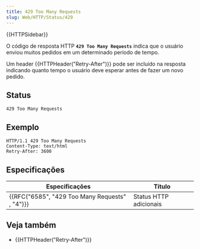 ```yaml
---
title: 429 Too Many Requests
slug: Web/HTTP/Status/429
---
```


{{HTTPSidebar}}

O código de resposta HTTP **`429 Too Many Requests`** indica que o usuário enviou muitos pedidos em um determinado período de tempo.

Um header {{HTTPHeader("Retry-After")}} pode ser incluído na resposta indicando quanto tempo o usuário deve esperar antes de fazer um novo pedido.

## Status

```
429 Too Many Requests
```

## Exemplo

```
HTTP/1.1 429 Too Many Requests
Content-Type: text/html
Retry-After: 3600
```

## Especificações

| Especificações                                               | Título                 |
| ------------------------------------------------------------ | ---------------------- |
| {{RFC("6585", "429 Too Many Requests" , "4")}} | Status HTTP adicionais |

## Veja também

- {{HTTPHeader("Retry-After")}}
